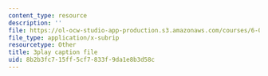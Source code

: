 ```yaml
---
content_type: resource
description: ''
file: https://ol-ocw-studio-app-production.s3.amazonaws.com/courses/6-00sc-introduction-to-computer-science-and-programming-spring-2011/8b2b3fc715ff5cf7833f9da1e8b3d58c_bX3jvD7XFPs.vtt
file_type: application/x-subrip
resourcetype: Other
title: 3play caption file
uid: 8b2b3fc7-15ff-5cf7-833f-9da1e8b3d58c
---
```


